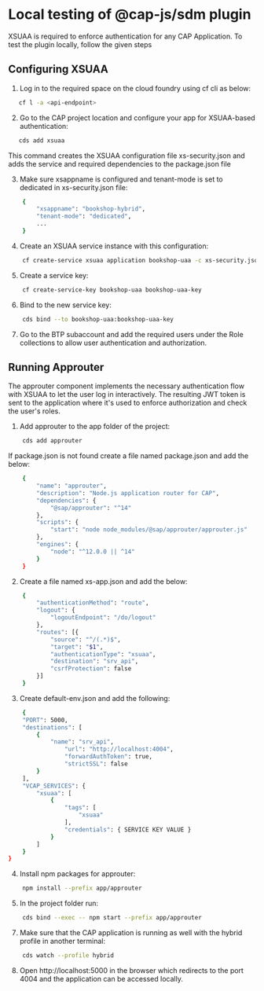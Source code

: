 # Local testing of @cap-js/sdm plugin


XSUAA is required to enforce authentication for any CAP Application. To test the plugin locally, follow the given steps

## Configuring XSUAA 

1. Log in to the required space on the cloud foundry using cf cli as below:

```sh
   cf l -a <api-endpoint>
```

2. Go to the CAP project location and configure your app for XSUAA-based authentication:

```sh
   cds add xsuaa 
```

This command creates the XSUAA configuration file xs-security.json and adds the service and required dependencies to the package.json file

3. Make sure xsappname is configured and tenant-mode is set to dedicated in xs-security.json file:

```sh
    {
        "xsappname": "bookshop-hybrid",
        "tenant-mode": "dedicated",
        ...
    }
```


4. Create an XSUAA service instance with this configuration:

```sh
    cf create-service xsuaa application bookshop-uaa -c xs-security.json
```

5. Create a service key:

```sh
    cf create-service-key bookshop-uaa bookshop-uaa-key
```

6. Bind to the new service key:

```sh
    cds bind --to bookshop-uaa:bookshop-uaa-key
```

7. Go to the BTP subaccount and add the required users under the Role collections to allow user authentication and authorization.




## Running Approuter​

The approuter component implements the necessary authentication flow with XSUAA to let the user log in interactively. The resulting JWT token is sent to the application where it's used to enforce authorization and check the user's roles.

1. Add approuter to the app folder of the project:

```sh
    cds add approuter
```

If package.json is not found create a file named package.json and add the below:

```sh
    {
        "name": "approuter",
        "description": "Node.js application router for CAP",
        "dependencies": {
            "@sap/approuter": "^14"
        },
        "scripts": {
            "start": "node node_modules/@sap/approuter/approuter.js"
        },
        "engines": {
            "node": "^12.0.0 || ^14"
        }
    }
```

2. Create a file named xs-app.json and add the below:

```sh
    {
        "authenticationMethod": "route",
        "logout": {
            "logoutEndpoint": "/do/logout"
        },
        "routes": [{
            "source": "^/(.*)$",
            "target": "$1",
            "authenticationType": "xsuaa",
            "destination": "srv_api",
            "csrfProtection": false
        }]
    }
```

3. Create default-env.json and add the following:

```sh
    {
    "PORT": 5000,
    "destinations": [
        {
            "name": "srv_api",
                "url": "http://localhost:4004",
                "forwardAuthToken": true,
                "strictSSL": false
        }
    ],
    "VCAP_SERVICES": {
        "xsuaa": [
            {
                "tags": [
                    "xsuaa"
                ],
                "credentials": { SERVICE KEY VALUE }
            }
        ]
    }
}
```


4. Install npm packages for approuter:

```sh
    npm install --prefix app/approuter
```

5. In the project folder run:

```sh
    cds bind --exec -- npm start --prefix app/approuter
```



7. Make sure that the CAP application is running as well with the hybrid profile in another terminal:

```sh
    cds watch --profile hybrid
```

8. Open http://localhost:5000 in the browser which redirects to the port 4004 and the application can be accessed locally.



